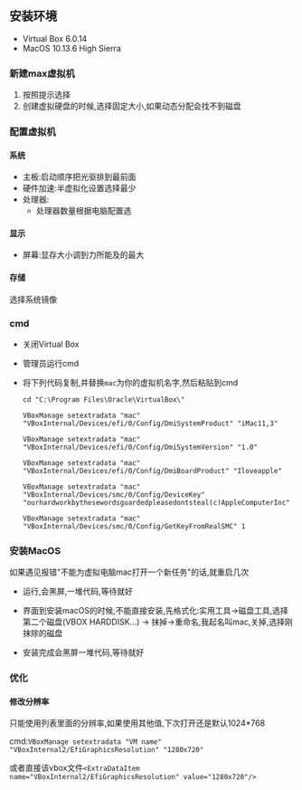 ## 安装环境

* Virtual Box 6.0.14
* MacOS 10.13.6 High Sierra

### 新建max虚拟机

1. 按照提示选择
2. 创建虚拟硬盘的时候,选择固定大小,如果动态分配会找不到磁盘

###  配置虚拟机

#### 系统

* 主板:启动顺序把光驱排到最前面
* 硬件加速:半虚拟化设置选择最少
* 处理器:
  * 处理器数量根据电脑配置选

#### 显示

* 屏幕:显存大小调到力所能及的最大

#### 存储

选择系统镜像

### cmd

* 关闭Virtual Box


* 管理员运行cmd

* 将下列代码复制,并替换`mac`为你的虚拟机名字,然后粘贴到cmd

  ```
  cd "C:\Program Files\Oracle\VirtualBox\"

  VBoxManage setextradata "mac" "VBoxInternal/Devices/efi/0/Config/DmiSystemProduct" "iMac11,3"

  VBoxManage setextradata "mac" "VBoxInternal/Devices/efi/0/Config/DmiSystemVersion" "1.0"

  VBoxManage setextradata "mac" "VBoxInternal/Devices/efi/0/Config/DmiBoardProduct" "Iloveapple"

  VBoxManage setextradata "mac" "VBoxInternal/Devices/smc/0/Config/DeviceKey" "ourhardworkbythesewordsguardedpleasedontsteal(c)AppleComputerInc"

  VBoxManage setextradata "mac" "VBoxInternal/Devices/smc/0/Config/GetKeyFromRealSMC" 1
  ```

### 安装MacOS

如果遇见报错"不能为虚拟电脑mac打开一个新任务"的话,就重启几次

* 运行,会黑屏,一堆代码,等待就好


* 界面到安装macOS的时候,不能直接安装,先格式化:实用工具->磁盘工具,选择第二个磁盘(VBOX HARDDISK...) -> 抹掉->重命名,我起名叫mac,关掉,选择刚抹除的磁盘
* 安装完成会黑屏一堆代码,等待就好

### 优化

#### 修改分辨率

只能使用列表里面的分辨率,如果使用其他值,下次打开还是默认1024*768

cmd:`VBoxManage setextradata "VM name" "VBoxInternal2/EfiGraphicsResolution" "1280x720"`

或者直接该vbox文件`<ExtraDataItem name="VBoxInternal2/EfiGraphicsResolution" value="1280x720"/>`
